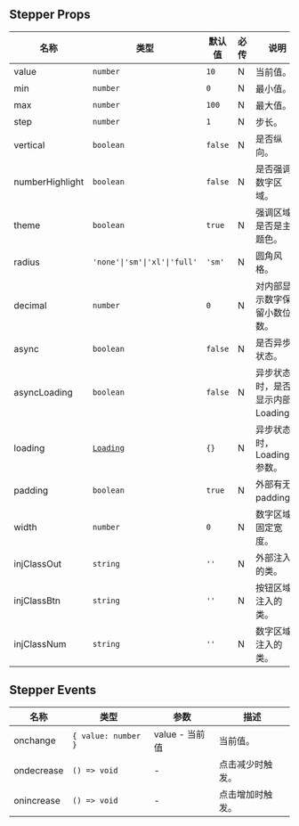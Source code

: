 ## Stepper Props

| 名称            | 类型                                                          | 默认值  | 必传 | 说明                                           |
| --------------- | ------------------------------------------------------------- | ------- | ---- | ---------------------------------------------- |
| value           | `number`                                                      | `10`    | N    | 当前值。                                       |
| min             | `number`                                                      | `0`     | N    | 最小值。                                       |
| max             | `number`                                                      | `100`   | N    | 最大值。                                       |
| step            | `number`                                                      | `1`     | N    | 步长。                                         |
| vertical        | `boolean`                                                     | `false` | N    | 是否纵向。                                     |
| numberHighlight | `boolean`                                                     | `false` | N    | 是否强调数字区域。                             |
| theme           | `boolean`                                                     | `true`  | N    | 强调区域是否是主题色。                         |
| radius          | `'none'\|'sm'\|'xl'\|'full'`                                  | `'sm'`  | N    | 圆角风格。                                     |
| decimal         | `number`                                                      | `0`     | N    | 对内部显示数字保留小数位数。                   |
| async           | `boolean`                                                     | `false` | N    | 是否异步状态。                                 |
| asyncLoading    | `boolean`                                                     | `false` | N    | 异步状态时，是否显示内部 Loading。             |
| loading         | [`Loading`](https://stdf.design/components?nav=loading&tab=1) | `{}`    | N    | 异步状态时，Loading 参数。                     |
| padding         | `boolean`                                                     | `true`  | N    | 外部有无 padding。                             |
| width           | `number`                                                      | `0`     | N    | 数字区域固定宽度。                             |
| injClassOut     | `string`                                                      | `''`    | N    | 外部注入的类。                                 |
| injClassBtn     | `string`                                                      | `''`    | N    | 按钮区域注入的类。                             |
| injClassNum     | `string`                                                      | `''`    | N    | 数字区域注入的类。                             |

## Stepper Events

| 名称       | 类型                | 参数           | 描述             |
| ---------- | ------------------- | -------------- | ---------------- |
| onchange   | `{ value: number }` | value - 当前值 | 当前值。         |
| ondecrease | `() => void`        | -              | 点击减少时触发。 |
| onincrease | `() => void`        | -              | 点击增加时触发。 |
